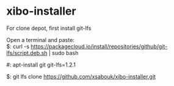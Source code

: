 # xibo-installer

For clone depot, first install git-lfs

Open a terminal and paste: <br>
$: curl -s https://packagecloud.io/install/repositories/github/git-lfs/script.deb.sh | sudo bash

#: apt-install git git-lfs=1.2.1

$: git lfs clone https://github.com/xsabouk/xibo-installer.git
